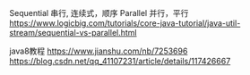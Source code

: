 Sequential 串行, 连续式，顺序
Parallel  并行，平行
https://www.logicbig.com/tutorials/core-java-tutorial/java-util-stream/sequential-vs-parallel.html

java8教程
https://www.jianshu.com/nb/7253696
https://blog.csdn.net/qq_41107231/article/details/117426667
















